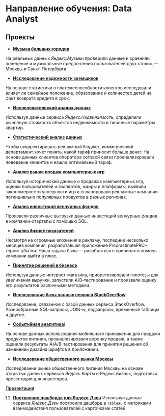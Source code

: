 # Направление обучения: Data Analyst

## Проекты

- [**Музыка больших городов**](https://github.com/artemshurkhalenko/Projects/blob/main/Python%20base/big_cites_music.ipynb)
   
На реальных данных *Яндекс.Музыки* проверили данные и сравнили поведение и музыкальные предпочтения пользователей двух столиц — Москвы и Санкт-Петербурга.


- [**Исследование надежности заемщиков**](https://github.com/artemshurkhalenko/Projects/tree/main/Data%20preprocessing) 

На основе статистики о платежеспособности клиентов исследовали влияет ли семейное положение, образование и количество детей на факт возврата кредита в срок.


- [**Исследовательский анализ данных**](https://github.com/artemshurkhalenko/Projects/blob/main/Exploratory%20data%20analysis/apartments_sale.ipynb) 

Используя данные сервиса *Яндекс.Недвижимость*, определили рыночную стоимость объектов недвижимости и типичные параметры квартир.


- [**Статистический анализ данных**](https://github.com/artemshurkhalenko/Projects/blob/main/Statistical%20data%20analysis/favorable_rates.ipynb) 

Чтобы скорректировать рекламный бюджет, коммерческий департамент хочет понять, какой тариф приносит больше денег. На основе данных клиентов оператора сотовой связи проанализировали поведение клиентов и нашли оптимальный тариф.


- [**Анализ рынка продаж компьютерных игр**](https://github.com/artemshurkhalenko/Projects/blob/main/Composite%20project%20(Games)/composite_project_1%20(%20games%20).ipynb) 

Используя исторический данные о продажах компьютерных игр, оценки пользователей и экспертов, жанры и платформы, выявили закономерности успешности игр и спланировали рекламные кампании потенциально популярных продуктов в разных регионах.


- [**Анализ инвестиций венчурных фондов**](https://github.com/artemshurkhalenko/Projects/blob/main/SQL%20base/SQL%20Base.ipynb) 

Произвели различные выгрузки данных инвестиций венчурных фондов в компании-стартапы с помощью SQL.


- [**Анализ бизнес показателей**](https://github.com/artemshurkhalenko/Projects/blob/main/Business%20analysis/app_procrasinate_pro.ipynb) 

Несмотря на огромные вложения в рекламу, последние несколько месяцев компания, разработавшая приложение ProcrastinatePRO+ терпит убытки. Наша задача была — разобраться в причинах и помочь компании выйти в плюс.


- [**Принятие решений в бизнесе**](https://github.com/artemshurkhalenko/Projects/blob/main/Business%20decision%20making/a_b_testing.ipynb) 

Используя данные интернет-магазина, приоретизировали гипотезы для увеличения выручки, запустили А/В-тестирование и произвели оценку его результатов различными методами.


- [**Исследование базы данных сервиса StackOverflow**](https://github.com/artemshurkhalenko/Projects/blob/main/SQL%20advanced/SQL%20advanced.ipynb) 

Исследование, связанное с базой данных сервиса StackOverflow. Разнообразные SQL-запросы, JOIN-ы, подзапросы, временные таблицы и другое.


- [**Событийная аналитика**](https://github.com/artemshurkhalenko/Projects/blob/main/Composite%20project%20(Event%20Analytics)/User%20behavior.ipynb)) 

На основе данных использования мобильного приложения для продажи продуктов питания, проанализировали воронку продаж, а также оценили результаты A/A/B-тестирования для принятия решения об изменении дизайна шрифтов в приложении.


- [**Исследование общественного рынка Москвы**](https://github.com/artemshurkhalenko/Projects/blob/main/History%20with%20data/Catering_Moscow.ipynb) 

Исследование рынка общественного питания Москвы на основе открытых данных сервисов *Яндекс.Карты* и *Яндекс.Бизнес*, подготовка презентации для инвесторов.

[**Презентация**](https://disk.yandex.ru/d/07xGoyZorBN8Hg)

12. [**Построение дашборда для Яндекс.Дзен**](https://github.com/artemshurkhalenko/Projects/blob/main/Automatisation/automatisation.ipynb) 
Используя данные сервиса *Яндекс.Дзен* построили дашборд в `Tableau` с метриками взаимодействия пользователей с карточками статей.

